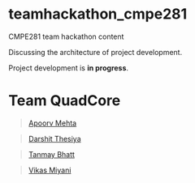 # teamhackathon_cmpe281
CMPE281 team hackathon content

Discussing the architecture of project development.

Project development is <b>in progress</b>.



Team QuadCore
=============

> [Apoorv Mehta](https://github.com/appsmehta)

> [Darshit Thesiya](https://github.com/dthesiya)

> [Tanmay Bhatt](https://github.com/TanmayAB)

> [Vikas Miyani](https://github.com/vikasmiyani)
